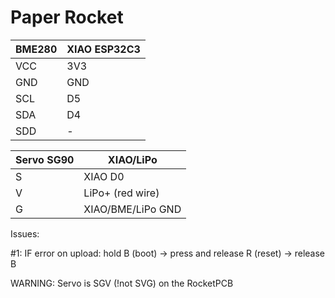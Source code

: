 # Paper Rocket 

| BME280    | XIAO ESP32C3|
| -------- | ------- |
| VCC | 3V3  |
| GND | GND  |
| SCL | D5   |
| SDA | D4   |
| SDD | -    |

| Servo SG90    | XIAO/LiPo|
| -------- | ------- |
| S | XIAO D0  |
| V | LiPo+ (red wire)  |
| G | XIAO/BME/LiPo GND  |


Issues:

#1: IF error on upload: hold B (boot) -> press and release R (reset) -> release B


WARNING: Servo is SGV (!not SVG) on the RocketPCB
